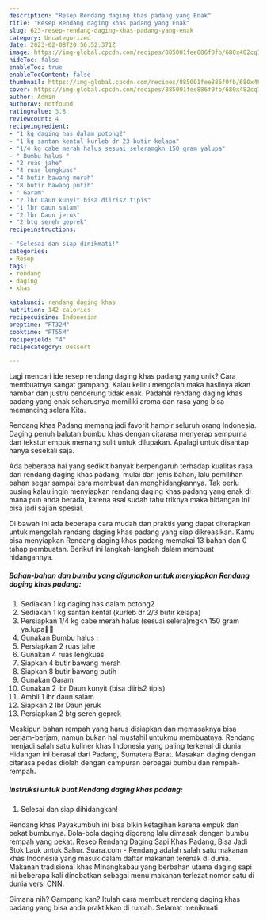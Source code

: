 ```yaml
---
description: "Resep Rendang daging khas padang yang Enak"
title: "Resep Rendang daging khas padang yang Enak"
slug: 623-resep-rendang-daging-khas-padang-yang-enak
category: Uncategorized
date: 2023-02-08T20:56:52.371Z
image: https://img-global.cpcdn.com/recipes/885001fee886f0fb/680x482cq70/rendang-daging-khas-padang-foto-resep-utama.jpg
hideToc: false
enableToc: true
enableTocContent: false
thumbnail: https://img-global.cpcdn.com/recipes/885001fee886f0fb/680x482cq70/rendang-daging-khas-padang-foto-resep-utama.jpg
cover: https://img-global.cpcdn.com/recipes/885001fee886f0fb/680x482cq70/rendang-daging-khas-padang-foto-resep-utama.jpg
author: Admin
authorAv: notfound
ratingvalue: 3.8
reviewcount: 4
recipeingredient:
- "1 kg daging has dalam potong2"
- "1 kg santan kental kurleb dr 23 butir kelapa"
- "1/4 kg cabe merah halus sesuai seleramgkn 150 gram yalupa"
- " Bumbu halus "
- "2 ruas jahe"
- "4 ruas lengkuas"
- "4 butir bawang merah"
- "8 butir bawang putih"
- " Garam"
- "2 lbr Daun kunyit bisa diiris2 tipis"
- "1 lbr daun salam"
- "2 lbr Daun jeruk"
- "2 btg sereh geprek"
recipeinstructions:

- "Selesai dan siap dinikmati!"
categories:
- Resep
tags:
- rendang
- daging
- khas

katakunci: rendang daging khas 
nutrition: 142 calories
recipecuisine: Indonesian
preptime: "PT32M"
cooktime: "PT55M"
recipeyield: "4"
recipecategory: Dessert

---
```





Lagi mencari ide resep rendang daging khas padang yang unik? Cara membuatnya sangat gampang. Kalau keliru mengolah maka hasilnya akan hambar dan justru cenderung tidak enak. Padahal rendang daging khas padang yang enak seharusnya memiliki aroma dan rasa yang bisa memancing selera Kita.





Rendang khas Padang memang jadi favorit hampir seluruh orang Indonesia. Daging penuh balutan bumbu khas dengan citarasa menyerap sempurna dan tekstur empuk memang sulit untuk dilupakan. Apalagi untuk disantap hanya sesekali saja.

Ada beberapa hal yang sedikit banyak berpengaruh terhadap kualitas rasa dari rendang daging khas padang, mulai dari jenis bahan, lalu pemilihan bahan segar sampai cara membuat dan menghidangkannya. Tak perlu pusing kalau ingin menyiapkan rendang daging khas padang yang enak di mana pun anda berada, karena asal sudah tahu triknya maka hidangan ini bisa jadi sajian spesial.






Di bawah ini ada beberapa cara mudah dan praktis yang dapat diterapkan untuk mengolah rendang daging khas padang yang siap dikreasikan. Kamu bisa menyiapkan Rendang daging khas padang memakai 13 bahan dan 0 tahap pembuatan. Berikut ini langkah-langkah dalam membuat hidangannya.

<!--inarticleads1-->

##### Bahan-bahan dan bumbu yang digunakan untuk menyiapkan Rendang daging khas padang:

1. Sediakan 1 kg daging has dalam potong2
1. Sediakan 1 kg santan kental (kurleb dr 2/3 butir kelapa)
1. Persiapkan 1/4 kg cabe merah halus (sesuai selera)mgkn 150 gram ya.lupa🤭🙏
1. Gunakan  Bumbu halus :
1. Persiapkan 2 ruas jahe
1. Gunakan 4 ruas lengkuas
1. Siapkan 4 butir bawang merah
1. Siapkan 8 butir bawang putih
1. Gunakan  Garam
1. Gunakan 2 lbr Daun kunyit (bisa diiris2 tipis)
1. Ambil 1 lbr daun salam
1. Siapkan 2 lbr Daun jeruk
1. Persiapkan 2 btg sereh geprek


Meskipun bahan rempah yang harus disiapkan dan memasaknya bisa berjam-berjam, namun bukan hal mustahil untukmu membuatnya. Rendang menjadi salah satu kuliner khas Indonesia yang paling terkenal di dunia. Hidangan ini berasal dari Padang, Sumatera Barat. Masakan daging dengan citarasa pedas diolah dengan campuran berbagai bumbu dan rempah-rempah. 

<!--inarticleads2-->

##### Instruksi untuk buat Rendang daging khas padang:


1. Selesai dan siap dihidangkan!

Rendang khas Payakumbuh ini bisa bikin ketagihan karena empuk dan pekat bumbunya. Bola-bola daging digoreng lalu dimasak dengan bumbu rempah yang pekat. Resep Rendang Daging Sapi Khas Padang, Bisa Jadi Stok Lauk untuk Sahur. Suara.com - Rendang adalah salah satu makanan khas Indonesia yang masuk dalam daftar makanan terenak di dunia. Makanan tradisional khas Minangkabau yang berbahan utama daging sapi ini beberapa kali dinobatkan sebagai menu makanan terlezat nomor satu di dunia versi CNN. 

Gimana nih? Gampang kan? Itulah cara membuat rendang daging khas padang yang bisa anda praktikkan di rumah. Selamat menikmati
